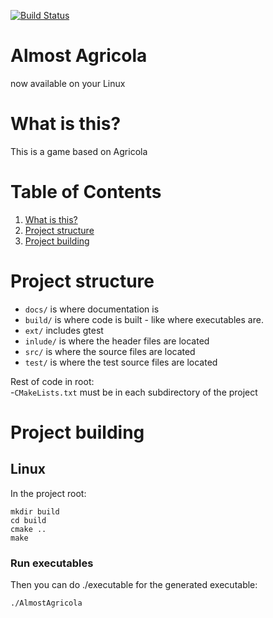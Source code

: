 [![Build Status](https://travis-ci.com/ArturBa/AlmostAgricola.svg?token=5PNdM7qHNNqDFxDZsBRp&branch=develop)](https://travis-ci.com/ArturBa/AlmostAgricola)

# Almost Agricola
now available on your Linux 

# What is this?
This is a game based on Agricola 

# Table of Contents
1. [What is this?](#what-is-this)
2. [Project structure](#project-structure)
3. [Project building](#project-building)

# Project structure
- `docs/` is where documentation is
- `build/` is where code is built - like where executables are.  
- `ext/` includes gtest
- `inlude/` is where the header files are located
- `src/` is where the source files are located
- `test/` is where the test source files are located

Rest of code in root:  
-`CMakeLists.txt` must be in each subdirectory of the project  


# Project building 
## Linux
In the project root:

    mkdir build
    cd build
    cmake ..
    make

### Run executables
Then you can do ./executable for the generated executable:

    ./AlmostAgricola
